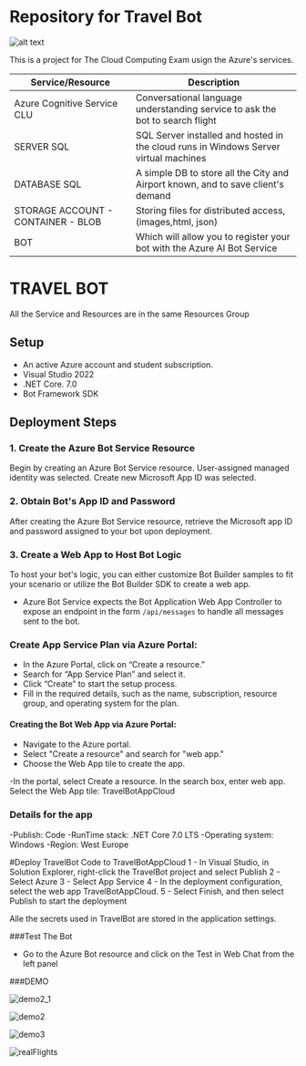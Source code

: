 # Repository for Travel Bot
![alt text](https://storageaccountprojcloud.blob.core.windows.net/container-progetto-cloud/EmailLogo.png?sp=r&st=2024-02-02T18:26:22Z&se=2024-08-31T22:00:00Z&spr=https&sv=2022-11-02&sr=c&sig=xv6vvVpt901525Ld6IWdEFz7dXaR%2Fz%2BaHA%2F3kdhoI6A%3D)

This is a project for The Cloud Computing Exam usign the Azure's services.

| Service/Resource | Description |
| ---------- | -------- | 
| Azure Cognitive Service CLU |  Conversational language understanding service to ask the bot to search flight  |
| SERVER SQL | SQL Server installed and hosted in the cloud runs in Windows Server virtual machines |
| DATABASE SQL | A simple DB to store all the City and Airport known, and to save client's demand  |
| STORAGE ACCOUNT - CONTAINER - BLOB | Storing files for distributed access, (images,html, json)  |
| BOT | Which will allow you to register your bot with the Azure AI Bot Service |

# TRAVEL BOT 
All the Service and Resources are in the same Resources Group

## Setup
- An active Azure account and student subscription. 
- Visual Studio 2022
-  .NET Core. 7.0
- Bot Framework SDK

## Deployment Steps

### 1. Create the Azure Bot Service Resource

Begin by creating an Azure Bot Service resource.
User-assigned managed identity was selected.
Create new Microsoft App ID was selected.

### 2. Obtain Bot's App ID and Password

After creating the Azure Bot Service resource, retrieve the Microsoft app ID and password assigned to your bot upon deployment. 

### 3. Create a Web App to Host Bot Logic

To host your bot's logic, you can either customize Bot Builder samples to fit your scenario or utilize the Bot Builder SDK to create a web app. 

- Azure Bot Service expects the Bot Application Web App Controller to expose an endpoint in the form `/api/messages` to handle all messages sent to the bot.

### Create App Service Plan via Azure Portal:
- In the Azure Portal, click on “Create a resource.”
- Search for “App Service Plan” and select it.
- Click “Create” to start the setup process.
- Fill in the required details, such as the name, subscription, resource group, and operating system for the plan.


#### Creating the Bot Web App via Azure Portal:

- Navigate to the Azure portal.
- Select "Create a resource" and search for "web app."
- Choose the Web App tile to create the app.

-In the portal, select Create a resource. In the search box, enter web app. Select the Web App tile: TravelBotAppCloud

### Details for the app
-Publish: Code
-RunTime stack: .NET Core 7.0 LTS
-Operating system: Windows
-Region: West Europe

#Deploy TravelBot Code to TravelBotAppCloud
1 - In Visual Studio, in Solution Explorer, right-click the TravelBot project and select Publish
2 - Select Azure 
3 - Select App Service
4 - In the deployment configuration, select the web app TravelBotAppCloud. 
5 - Select Finish, and then select Publish to start the deployment

Alle the secrets used in TravelBot are stored in the application settings.

###Test The Bot
- Go to the Azure Bot resource  and click on the Test in Web Chat from the left panel

###DEMO

![demo2_1](https://github.com/UniRoby/TravelBot/assets/107865801/f3d68b30-ea49-455d-9dfc-b5d57dac9556)

![demo2](https://github.com/UniRoby/TravelBot/assets/107865801/7c3729d0-87dd-4a93-8da7-b2ee840d27fe)

![demo3](https://github.com/UniRoby/TravelBot/assets/107865801/7f36d409-0692-4a15-ae26-8bd943a29512)

![realFlights](https://github.com/UniRoby/TravelBot/assets/107865801/5a77dd99-ebab-47ab-9d2d-89f8ddf7bdbf)


  
